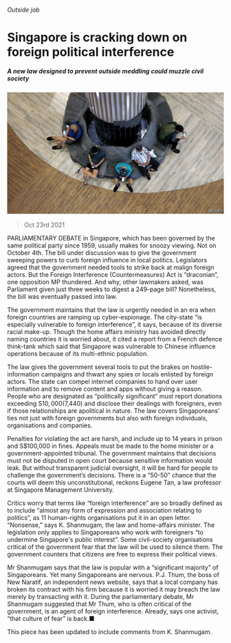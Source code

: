 ###### Outside job

# Singapore is cracking down on foreign political interference 

##### A new law designed to prevent outside meddling could muzzle civil society 

![image](images/20211023_asp501.jpg) 

> Oct 23rd 2021 

PARLIAMENTARY DEBATE in Singapore, which has been governed by the same political party since 1959, usually makes for snoozy viewing. Not on October 4th. The bill under discussion was to give the government sweeping powers to curb foreign influence in local politics. Legislators agreed that the government needed tools to strike back at malign foreign actors. But the Foreign Interference (Countermeasures) Act is “draconian”, one opposition MP thundered. And why, other lawmakers asked, was Parliament given just three weeks to digest a 249-page bill? Nonetheless, the bill was eventually passed into law.

The government maintains that the law is urgently needed in an era when foreign countries are ramping up cyber-espionage. The city-state “is especially vulnerable to foreign interference”, it says, because of its diverse racial make-up. Though the home affairs ministry has avoided directly naming countries it is worried about, it cited a report from a French defence think-tank which said that Singapore was vulnerable to Chinese influence operations because of its multi-ethnic population.


The law gives the government several tools to put the brakes on hostile-information campaigns and thwart any spies or locals enlisted by foreign actors. The state can compel internet companies to hand over user information and to remove content and apps without giving a reason. People who are designated as “politically significant” must report donations exceeding S$10,000 ($7,440) and disclose their dealings with foreigners, even if those relationships are apolitical in nature. The law covers Singaporeans’ ties not just with foreign governments but also with foreign individuals, organisations and companies.

Penalties for violating the act are harsh, and include up to 14 years in prison and S$100,000 in fines. Appeals must be made to the home minister or a government-appointed tribunal. The government maintains that decisions must not be disputed in open court because sensitive information would leak. But without transparent judicial oversight, it will be hard for people to challenge the government’s decisions. There is a “50-50” chance that the courts will deem this unconstitutional, reckons Eugene Tan, a law professor at Singapore Management University.

Critics worry that terms like “foreign interference” are so broadly defined as to include “almost any form of expression and association relating to politics”, as 11 human-rights organisations put it in an open letter. “Nonsense,” says K. Shanmugam, the law and home-affairs minister. The legislation only applies to Singaporeans who work with foreigners “to undermine Singapore's public interest”. Some civil-society organisations critical of the government fear that the law will be used to silence them. The government counters that citizens are free to express their political views.

Mr Shanmugam says that the law is popular with a “significant majority” of Singaporeans. Yet many Singaporeans are nervous. P.J. Thum, the boss of New Naratif, an independent news website, says that a local company has broken its contract with his firm because it is worried it may breach the law merely by transacting with it. During the parliamentary debate, Mr Shanmugam suggested that Mr Thum, who is often critical of the government, is an agent of foreign interference. Already, says one activist, “that culture of fear” is back.■

 This piece has been updated to include comments from K. Shanmugam. 

